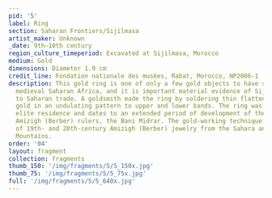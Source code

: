 ```yaml
---
pid: '5'
label: Ring
section: Saharan Frontiers/Sijilmasa
artist_maker: Unknown
_date: 9th–10th century
region_culture_timeperiod: Excavated at Sijilmasa, Morocco
medium: Gold
dimensions: Diameter 1.9 cm
credit_line: Fondation nationale des musées, Rabat, Morocco, NP2006-1
description: This gold ring is one of only a few gold objects to have survived from
  medieval Saharan Africa, and it is important material evidence of Sijilmasa’s link
  to Saharan trade. A goldsmith made the ring by soldering thin flattened strips of
  gold in an undulating pattern to upper and lower bands. The ring was found in an
  elite residence and dates to an extended period of development of the city by local
  Amizigh (Berber) rulers, the Bani Midrar. The gold-working technique resembles that
  of 19th- and 20th-century Amizigh (Berber) jewelry from the Sahara and Anti-Atlas
  Mountains.
order: '04'
layout: fragment
collection: fragments
thumb_150: '/img/fragments/5/5_150x.jpg'
thumb_75: '/img/fragments/5/5_75x.jpg'
full: '/img/fragments/5/5_640x.jpg'
---
```

